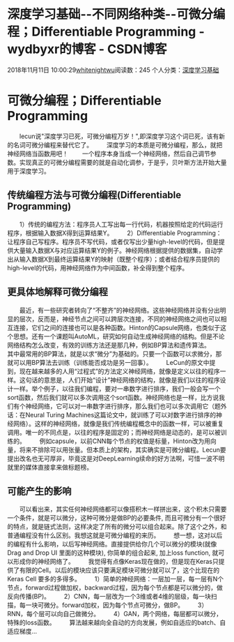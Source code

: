 # 深度学习基础--不同网络种类--可微分编程；Differentiable Programming - wydbyxr的博客 - CSDN博客
2018年11月11日 10:00:29[whitenightwu](https://me.csdn.net/wydbyxr)阅读数：245
个人分类：[深度学习基础](https://blog.csdn.net/wydbyxr/article/category/6829999)
# 可微分编程；Differentiable Programming
  lecun说"深度学习已死，可微分编程万岁！",即深度学习这个词已死，该有新的名词可微分编程来替代它了。
  深度学习的本质是可微分编程，那么，就把神经网络当函数用吧！
  一个程序本身当成一个神经网络，然后自己调节参数。实现真正的可微分编程需要的就是自动化调参，于是乎，贝叶斯方法开始大量用于深度学习。
## 传统编程方法与可微分编程(Differentiable Programming)
  1）传统的编程方法：程序员人工写出每一行代码，机器按照给定的代码运行程序，根据输入数据X得到运算结果Y。
  2）Differentiable Programming：让程序自己写程序。程序员不写代码，或者仅写出少量high-level的代码，但是提供大量输入数据X与对应运算结果Y的例子。神经网络根据提供的数据集，自动学出从输入数据X到最终运算结果Y的映射（既整个程序）；或者结合程序员提供的high-level的代码，用神经网络作为中间函数，补全得到整个程序。
## 更具体地解释可微分编程
  最近，有一些研究者转向了“不整齐”的神经网络。这些神经网络并没有分出明显的层次，反而是，神经节点之间可以跨层次连接，不同的神经网络之间也可以相互连接，它们之间的连接也可以是各种函数。Hinton的Capsule网络，也类似于这个思想。还有一个课题叫AutoML，研究如何自动生成神经网络的结构。但是不论网络结构怎么改变，有效的训练方法还是那几种，例如BP算法和遗传算法。
  其中最常用的BP算法，就是以求“微分”为基础的。只要一个函数可以求微分，那就可以用BP算法去训练（训练能否成功是另一回事）。
  LeCun的原文中提到，现在越来越多的人用“过程式”的方法定义神经网络，就像是定义以往的程序一样。这句话的意思是，人们开始“设计”神经网络的结构，就像是我们以往的程序设计一样。举个例子，以往我们编程，要对一串数字进行排序，我们一般会写一个sort函数，然后我们就可以多次调用这个sort函数。神经网络也是一样，比方说我们有个神经网络，它可以对一串数字进行排序，那么我们也可以多次调用它（题外话：在Neural Turing Machines这篇论文中，就训练了可以对数字进行排序的神经网络）。这样的神经网络，就像是我们传统编程概念中的函数一样，可以被重复调用。唯一的不同点是，以往的程序是固定的；而神经网络是动态的，是可以被训练的。
  例如capsule，以前CNN每个节点的权值是标量，Hinton改为用向量，将来不排除可以用张量。但本质上的架构，其实确实是可微分编程。Lecun要提出改名也无可厚非，毕竟这是对DeepLearning续命的好方法啊，可惜一波不明就里的媒体直接拿来做标题榜。
## 可能产生的影响
  可以看出来，其实任何神经网络都可以像搭积木一样拼出来，这个积木只需要一个条件，就是可以微分，这种可微分是做BP的必要条件, 而且可微分有一个很好的特点，就是链式法则，这样决定了所有的微分可以组合起来。除了这个之外，和普通编程没有什么区别。我想这就是可微分编程的来历。
  想一想，这对以后的编程有什么影响，以后写神经网络。直接提供给你几个可以微分的模块(就像Drag and Drop UI 里面的这种模块), 你简单的组合起来, 加上loss function, 就可以形成你的神经网络了。
  我觉得有点像Keras现在做的，但是现在Keras只提供了有限的Cell。以后的模块应该只要满足模块可微分就可以了，这个比现在的Keras Cell 要多的多得多。
  1）简单的神经网络：一层加一层，每一层有N个节点，forward过程做加权，backward过程，因为每个节点都是可以微分的，做反向传播(BP)。
  2）CNN，每一层改为一个3维或者4维的层级，每一块扫描，每一块可微分。forward加权，因为每个节点可微分，做BP。
  3）RNN，每个层可以向自己做微分。
  4）GAN，两个网络，每层都可以微分，特殊的loss函数。
  算法越来越向全自动的方向发展，例如自适应的batch、自适应梯度…
